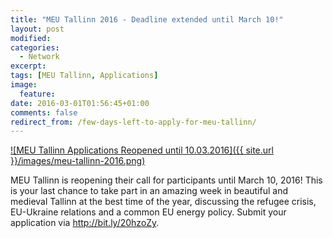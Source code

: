 ```yaml
---
title: "MEU Tallinn 2016 - Deadline extended until March 10!"
layout: post
modified:
categories:
  - Network
excerpt:
tags: [MEU Tallinn, Applications]
image:
  feature:
date: 2016-03-01T01:56:45+01:00
comments: false
redirect_from: /few-days-left-to-apply-for-meu-tallinn/
---
```


[![MEU Tallinn Applications Reopened until 10.03.2016]({{ site.url }}/images/meu-tallinn-2016.png)](http://bit.ly/20hzoZy)

MEU Tallinn is reopening their call for participants until March 10,
2016! This is your last chance to take part in an amazing week in beautiful
and medieval Tallinn at the best time of the year, discussing the refugee
crisis, EU-Ukraine relations and a common EU energy policy. Submit your
application via <http://bit.ly/20hzoZy>.
